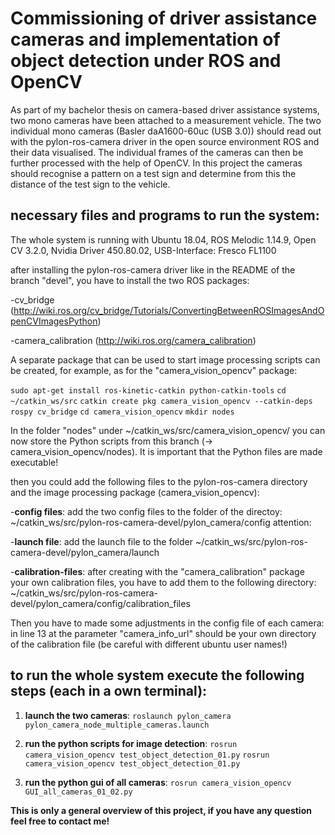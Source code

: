 # Commissioning of driver assistance cameras and implementation of object detection under ROS and OpenCV

As part of my bachelor thesis on camera-based driver assistance systems, two mono cameras have been attached to a measurement vehicle. The two individual mono cameras (Basler daA1600-60uc (USB 3.0)) should read out with the pylon-ros-camera driver in the open source environment ROS and their data visualised. The individual frames of the cameras can then be further processed with the help of OpenCV. In this project the cameras should recognise a pattern on a test sign and determine from this the distance of the test sign to the vehicle.

## necessary files and programs to run the system:

The whole system is running with Ubuntu 18.04, ROS Melodic 1.14.9, Open CV 3.2.0, Nvidia Driver 450.80.02, USB-Interface: Fresco FL1100

after installing the pylon-ros-camera driver like in the README of the branch "devel",
you have to install the two ROS packages: 

-cv_bridge (http://wiki.ros.org/cv_bridge/Tutorials/ConvertingBetweenROSImagesAndOpenCVImagesPython)

-camera_calibration (http://wiki.ros.org/camera_calibration)


A separate package that can be used to start image processing scripts can be created, for example, as for the "camera_vision_opencv" package: 

`sudo apt-get install ros-kinetic-catkin python-catkin-tools`
`cd ~/catkin_ws/src` 
`catkin create pkg camera_vision_opencv --catkin-deps rospy cv_bridge` 
`cd camera_vision_opencv`
`mkdir nodes`

In the folder "nodes" under ~/catkin_ws/src/camera_vision_opencv/ you can now store the Python scripts from this branch (-> camera_vision_opencv/nodes).
It is important that the Python files are made executable!


then you could add the following files to the pylon-ros-camera directory and the image processing package (camera_vision_opencv): 

-**config files**:
add the two config files to the folder of the directoy: ~/catkin_ws/src/pylon-ros-camera-devel/pylon_camera/config
attention: 

-**launch file**:
add the launch file to the folder ~/catkin_ws/src/pylon-ros-camera-devel/pylon_camera/launch

-**calibration-files**: after creating with the "camera_calibration" package your own calibration files, you have to add them to the following directory: ~/catkin_ws/src/pylon-ros-camera-devel/pylon_camera/config/calibration_files

Then you have to made some adjustments in the config file of each camera: in line 13 at the parameter "camera_info_url" should be your own directory of the calibration file (be careful with different ubuntu user names!) 


## to run the whole system execute the following steps (each in a own terminal):

1) **launch the two cameras**:
`roslaunch pylon_camera pylon_camera_node_multiple_cameras.launch`

2) **run the python scripts for image detection**:
`rosrun camera_vision_opencv test_object_detection_01.py`
`rosrun camera_vision_opencv test_object_detection_01.py`

3) **run the python gui of all cameras**:
`rosrun camera_vision_opencv GUI_all_cameras_01_02.py`


**This is only a general overview of this project,
if you have any question feel free to contact me!**
